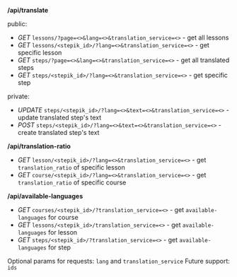 **/api/translate**

public:

* *GET* `lessons/?page=<>&lang=<>&translation_service=<>` - get all lessons
* *GET* `lessons/<stepik_id>/?lang=<>&translation_service=<>` - get specific lesson
* *GET* `steps/?page=<>&lang=<>&translation_service=<>` - get all translated steps
* *GET* `steps/<stepik_id>/?lang=<>&translation_service=<>` - get specific step

private:

* *UPDATE* `steps/<stepik_id>/?lang=<>&text=<>&translation_service=<>` - update translated step's text
* *POST* `steps/<stepik_id>/?lang=<>&text=<>&translation_service=<>` - create translated step's text


**/api/translation-ratio**
* *GET* `lesson/<stepik_id>/?lang=<>&translation_service=<>` - get `translation_ratio` of specific lesson
* *GET* `course/<stepik_id>/?lang=<>&translation_service=<>` - get `translation_ratio` of specific course

**/api/available-languages**
* *GET* `courses/<stepik_id>/?translation_service=<>` - get `available-languages` for course
* *GET* `lessons/<stepik_id>/translation_service=<>` - get `available-languages` for lesson
* *GET* `steps/<stepik_id>/?translation_service=<>` - get `available-languages` for step


Optional params for requests: `lang` and `translation_service`
Future support: `ids`
